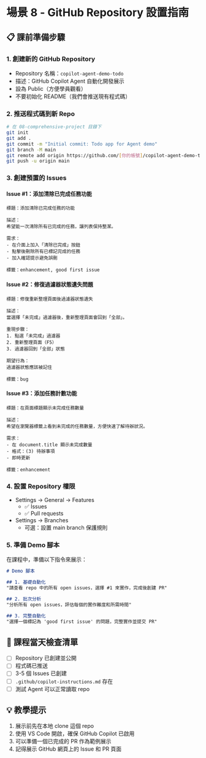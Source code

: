 # 場景 8 - GitHub Repository 設置指南

## 📋 課前準備步驟

### 1. 創建新的 GitHub Repository
- Repository 名稱：`copilot-agent-demo-todo`
- 描述：GitHub Copilot Agent 自動化開發展示
- 設為 Public（方便學員觀看）
- 不要初始化 README（我們會推送現有程式碼）

### 2. 推送程式碼到新 Repo
```bash
# 在 08-comprehensive-project 目錄下
git init
git add .
git commit -m "Initial commit: Todo app for Agent demo"
git branch -M main
git remote add origin https://github.com/[你的帳號]/copilot-agent-demo-todo.git
git push -u origin main
```

### 3. 創建預置的 Issues

#### Issue #1：添加清除已完成任務功能
```
標題：添加清除已完成任務的功能

描述：
希望能一次清除所有已完成的任務，讓列表保持整潔。

需求：
- 在介面上加入「清除已完成」按鈕
- 點擊後刪除所有已標記完成的任務
- 加入確認提示避免誤刪

標籤：enhancement, good first issue
```

#### Issue #2：修復過濾器狀態遺失問題
```
標題：修復重新整理頁面後過濾器狀態遺失

描述：
當選擇「未完成」過濾器後，重新整理頁面會回到「全部」。

重現步驟：
1. 點選「未完成」過濾器
2. 重新整理頁面（F5）
3. 過濾器回到「全部」狀態

期望行為：
過濾器狀態應該被記住

標籤：bug
```

#### Issue #3：添加任務計數功能
```
標題：在頁面標題顯示未完成任務數量

描述：
希望在瀏覽器標籤上看到未完成的任務數量，方便快速了解待辦狀況。

需求：
- 在 document.title 顯示未完成數量
- 格式：(3) 待辦事項
- 即時更新

標籤：enhancement
```

### 4. 設置 Repository 權限
- Settings → General → Features
  - ✅ Issues
  - ✅ Pull requests
- Settings → Branches
  - 可選：設置 main branch 保護規則

### 5. 準備 Demo 腳本
在課程中，準備以下指令來展示：

```markdown
# Demo 腳本

## 1. 基礎自動化
"請查看 repo 中的所有 open issues，選擇 #1 來實作，完成後創建 PR"

## 2. 批次分析
"分析所有 open issues，評估每個的實作難度和所需時間"

## 3. 完整自動化
"選擇一個標記為 'good first issue' 的問題，完整實作並提交 PR"
```

## 📌 課程當天檢查清單
- [ ] Repository 已創建並公開
- [ ] 程式碼已推送
- [ ] 3-5 個 Issues 已創建
- [ ] `.github/copilot-instructions.md` 存在
- [ ] 測試 Agent 可以正常讀取 repo

## 💡 教學提示
1. 展示前先在本地 clone 這個 repo
2. 使用 VS Code 開啟，確保 GitHub Copilot 已啟用
3. 可以準備一個已完成的 PR 作為範例展示
4. 記得展示 GitHub 網頁上的 Issue 和 PR 頁面